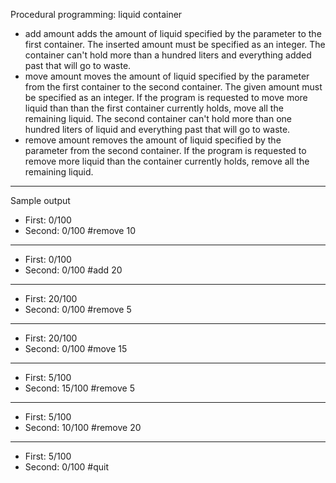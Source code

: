 Procedural programming: liquid container

- add amount adds the amount of liquid specified by the parameter to the first container. The inserted amount must be specified as an integer. The container can't hold more than a hundred liters and everything added past that will go to waste.
- move amount moves the amount of liquid specified by the parameter from the first container to the second container. The given amount must be specified as an integer. If the program is requested to move more liquid than than the first container currently holds, move all the remaining liquid. The second container can't hold more than one hundred liters of liquid and everything past that will go to waste.
- remove amount removes the amount of liquid specified by the parameter from the second container. If the program is requested to remove more liquid than the container currently holds, remove all the remaining liquid.
---
Sample output

- First: 0/100
- Second: 0/100
#remove 10
---
- First: 0/100
- Second: 0/100
#add 20
---
- First: 20/100
- Second: 0/100
#remove 5
---
- First: 20/100
- Second: 0/100
#move 15
---
- First: 5/100
- Second: 15/100
#remove 5
---
- First: 5/100
- Second: 10/100
#remove 20
---
- First: 5/100
- Second: 0/100
#quit
